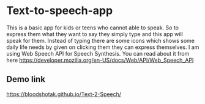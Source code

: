 # Text-to-speech-app
This is a basic app for kids or teens who cannot able to speak. So to express them what they want to say they simply type and this app will speak for them.
Instead of typing there are some icons which shows some daily life needs by given on clicking them they can express themselves. I am using Web Speech API for Speech Synthesis. 
You can read about it from here https://developer.mozilla.org/en-US/docs/Web/API/Web_Speech_API

## Demo link 
https://bloodshotak.github.io/Text-2-Speech/
